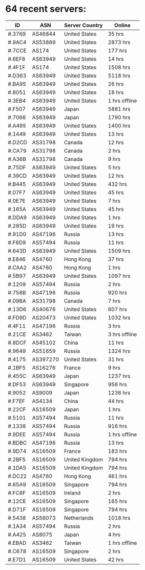 # 64 recent servers:

| ID | ASN | Server Country | Online |
| ------ | ------ | ------ | ------ |
| #.3769 | AS46844 | United States | 35 hrs |
| #.9AC4 | AS53889 | United States | 2873 hrs |
| #.7CCE | AS174 | United States | 177 hrs |
| #.6EF8 | AS63949 | United States | 14 hrs |
| #.4F1F | AS174 | United States | 1508 hrs |
| #.D363 | AS63949 | United States | 5118 hrs |
| #.BA95 | AS63949 | United States | 26 hrs |
| #.8051 | AS63949 | United States | 18 hrs |
| #.3EB4 | AS63949 | United States | 1 hrs offline |
| #.F507 | AS63949 | Japan | 5881 hrs |
| #.7066 | AS63949 | Japan | 1790 hrs |
| #.A495 | AS63949 | United States | 1400 hrs |
| #.1449 | AS63949 | United States | 13 hrs |
| #.D2CD | AS31798 | Canada | 12 hrs |
| #.CA79 | AS31798 | Canada | 2 hrs |
| #.A36B | AS31798 | Canada | 9 hrs |
| #.75DF | AS63949 | United States | 5 hrs |
| #.39CD | AS63949 | United States | 12 hrs |
| #.B445 | AS63949 | United States | 432 hrs |
| #.07F7 | AS63949 | United States | 45 hrs |
| #.0E7E | AS63949 | United States | 7 hrs |
| #.165A | AS63949 | United States | 45 hrs |
| #.DDA9 | AS63949 | United States | 1 hrs |
| #.285D | AS63949 | United States | 19 hrs |
| #.91D0 | AS47196 | Russia | 13 hrs |
| #.F6D9 | AS57494 | Russia | 11 hrs |
| #.643D | AS63949 | United States | 1509 hrs |
| #.E846 | AS4760 | Hong Kong | 37 hrs |
| #.CAA2 | AS4760 | Hong Kong | 1 hrs |
| #.5B97 | AS63949 | United States | 1097 hrs |
| #.1209 | AS57494 | Russia | 2 hrs |
| #.758B | AS47196 | Russia | 920 hrs |
| #.09BA | AS31798 | Canada | 7 hrs |
| #.13D6 | AS40676 | United States | 607 hrs |
| #.FD9D | AS20473 | United States | 1032 hrs |
| #.4F11 | AS47196 | Russia | 3 hrs |
| #.21CE | AS3462 | Taiwan | 3 hrs offline |
| #.8DCF | AS45102 | China | 11 hrs |
| #.9649 | AS51659 | Russia | 1324 hrs |
| #.4175 | AS397270 | United States | 31 hrs |
| #.1BF5 | AS16276 | France | 9 hrs |
| #.455C | AS63949 | Japan | 1237 hrs |
| #.DF53 | AS63949 | Singapore | 956 hrs |
| #.9052 | AS9009 | Japan | 1236 hrs |
| #.F7EF | AS4134 | China | 44 hrs |
| #.22CF | AS16509 | Japan | 1 hrs |
| #.5101 | AS57494 | Russia | 11 hrs |
| #.1338 | AS57494 | Russia | 916 hrs |
| #.9DEE | AS57494 | Russia | 1 hrs offline |
| #.BDBC | AS47196 | Russia | 13 hrs |
| #.9D74 | AS16509 | France | 183 hrs |
| #.2BF5 | AS16509 | United Kingdom | 794 hrs |
| #.1DA5 | AS16509 | United Kingdom | 794 hrs |
| #.DC22 | AS4760 | Hong Kong | 461 hrs |
| #.65A9 | AS16509 | Singapore | 794 hrs |
| #.FC8F | AS16509 | Ireland | 2 hrs |
| #.12CE | AS16509 | Singapore | 165 hrs |
| #.D71F | AS16509 | Singapore | 794 hrs |
| #.5438 | AS58073 | Netherlands | 1018 hrs |
| #.1A34 | AS57494 | Russia | 2 hrs |
| #.A425 | AS8075 | Japan | 4 hrs |
| #.EBAD | AS3462 | Taiwan | 1 hrs offline |
| #.C678 | AS16509 | Singapore | 2 hrs |
| #.E7D1 | AS16509 | United States | 42 hrs |

